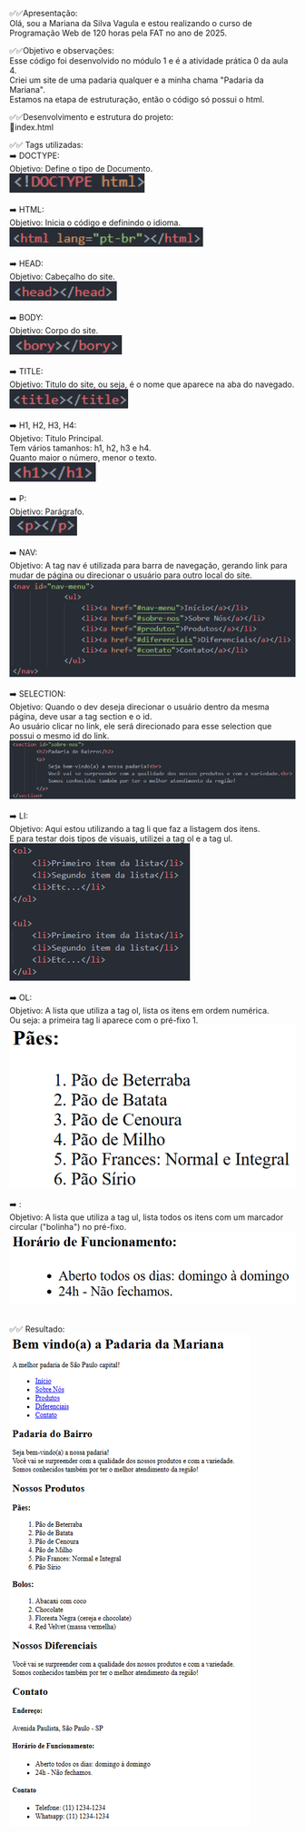 ✅✅Apresentação: <br>
Olá, sou a Mariana da Silva Vagula e estou realizando o curso de Programação Web de 120 horas pela FAT no ano de 2025. <br>

✅✅Objetivo e observações: <br>
Esse código foi desenvolvido no módulo 1 e é a atividade prática 0 da aula 4.  <br>
Criei um site de uma padaria qualquer e a minha chama "Padaria da Mariana".  <br>
Estamos na etapa de estruturação, então o código só possui o html.  <br>

✅✅Desenvolvimento e estrutura do projeto:  <br>
🔸index.html  <br>

✅✅ Tags utilizadas:  <br>
➡️ DOCTYPE: <br>
Objetivo: Define o tipo de Documento. <br>
<img height="34" alt="image" src=images/DOCTYPE.png/> <br>
<br>
➡️ HTML: <br>
Objetivo: Inicia o código e definindo o idioma. <br>
<img height="34" alt="image" src=images/HTML.png/> <br>
<br>
➡️ HEAD: <br>
Objetivo: Cabeçalho do site. <br>
<img height="34" alt="image" src=images/HEAD.png/> <br>
<br>
➡️ BODY: <br>
Objetivo: Corpo do site. <br>
<img height="34" alt="image" src=images/BODY.png/> <br>
<br>
➡️ TITLE: <br>
Objetivo: Titulo do site, ou seja, é o nome que aparece na aba do navegado. <br>
<img height="34" alt="image" src=images/TITLE.png/>  <br>
<br>
➡️ H1, H2, H3, H4: <br>
Objetivo: Titulo Principal. <br>
Tem vários tamanhos: h1, h2, h3 e h4. <br>
Quanto maior o número, menor o texto. <br>
<img height="34" alt="image" src=images/H1.png/> <br>
<br>
➡️ P: <br>
Objetivo: Parágrafo. <br>
<img height="34" alt="image" src=images/P.png/>  <br>
<br>
➡️ NAV: <br>
Objetivo: A tag nav é utilizada para barra de navegação, gerando link para mudar de página ou direcionar o usuário para outro local do site. <br>
<img alt="image" src=images/NAV.png/> <br>
<br>
➡️ SELECTION: <br>
Objetivo: Quando o dev deseja direcionar o usuário dentro da mesma página, deve usar a tag section e o id. <br>
Ao usuário clicar no link, ele será direcionado para esse selection que possui o mesmo id do link. <br>
<img alt="image" src=images/SELECTION.png/> <br>
<br>
➡️ LI: <br>
Objetivo: Aqui estou utilizando a tag li que faz a listagem dos itens. <br>
E para testar dois tipos de visuais, utilizei a tag ol e a tag ul. <br>
<img alt="image" src=images/LI.png/> <br>
<br>
➡️ OL: <br>
Objetivo: A lista que utiliza a tag ol, lista os itens em ordem numérica. <br>
Ou seja: a primeira tag li aparece com o pré-fixo 1. <br>
<img alt="image" src=images/OL.png/>  <br>
<br>
➡️ : <br>
Objetivo: A lista que utiliza a tag ul, lista todos os itens com um marcador circular ("bolinha") no pré-fixo. <br>
<img alt="image" src=images/UL.png/>  <br>
<br>

✅✅ Resultado: <br>
<img alt="INDEX" src="images/INDEX.png" />
